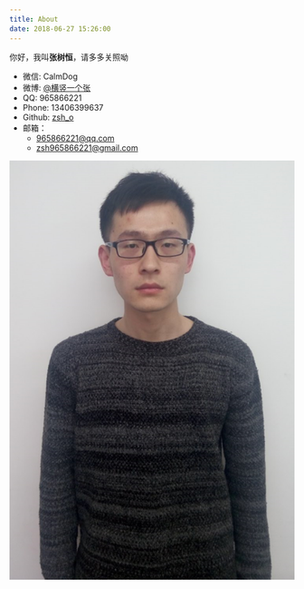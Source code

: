```yaml
---
title: About
date: 2018-06-27 15:26:00
---
```

你好，我叫**张树恒**，请多多关照呦
 - 微信: CalmDog
 - 微博: [@横竖一个张](https://weibo.com/u/6147227033)
 - QQ: 965866221
 - Phone: 13406399637
 - Github: [zsh_o](https://github.com/zsh965866221)
 - 邮箱：
   - [965866221@qq.com](mailto:965866221@qq.com)
   - [zsh965866221@gmail.com](mailto:zsh965866221@gmail.com)

![picture](/images/2018/06/27/picture.png)
